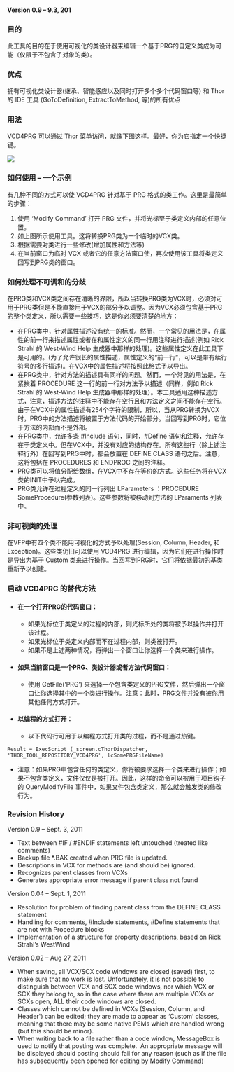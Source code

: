 ﻿#### Version 0.9 – 9.3, 201

### 目的

此工具的目的在于使用可视化的类设计器来编辑一个基于PRG的自定义类成为可能（仅限于不包含子对象的类）。

### 优点

拥有可视化类设计器(继承、智能感应以及同时打开多个多个代码窗口等) 和 Thor 的 IDE 工具 (GoToDefinition, ExtractToMethod, 等)的所有优点

### 用法

VCD4PRG 可以通过 Thor 菜单访问，就像下图这样。最好，你为它指定一个快捷键。

![](Images/VCD4PRG_image_2.png)

### **如何使用 – 一个示例**

有几种不同的方式可以使 VCD4PRG 针对基于 PRG 格式的类工作。这里是最简单的步骤：

1.  使用 ‘Modify Command’ 打开 PRG 文件，并将光标至于类定义内部的任意位置。
2.  如上图所示使用工具。这将转换PRG类为一个临时的VCX类。
3.  根据需要对类进行一些修改(增加属性和方法等)
4.  在当前窗口为临时 VCX 或者它的任意方法窗口使，再次使用该工具将类定义回写到PRG类的窗口。

### 如何处理不可调和的分歧

在PRG类和VCX类之间存在清晰的界限，所以当转换PRG类为VCX时，必须对可用于PRG类但是不能直接用于VCX的部分予以调整。因为VCX必须包含基于PRG的整个类定义，所以需要一些技巧，这是你必须要清楚的地方：

*   在PRG类中，针对属性描述没有统一的标准。然而，一个常见的用法是，在属性的前一行来描述属性或者在和属性定义的同一行用注释进行描述(例如 Rick Strahl 的 West-Wind Help 生成器中那样的处理)。这些属性定义在此工具下是可用的。(为了允许很长的属性描述，属性定义的“前一行”，可以是带有续行符号的多行描述)。在VCX中的属性描述将按照此格式予以导出。
*   在PRG类中，针对方法的描述具有同样的问题。然而，一个常见的用法是，在紧挨着 PROCEDURE 这一行的前一行对方法予以描述（同样，例如 Rick Strahl 的 West-Wind Help 生成器中那样的处理）。本工具适用这种描述方式，注意，描述方法的注释中不能存在空行且和方法定义之间不能存在空行。由于在VCX中的属性描述有254个字符的限制，所以，当从PRG转换为VCX时，PRG中的方法描述将被置于方法代码的开始部分。当回写到PRG时，它位于方法的内部而不是外部。
*   在PRG类中，允许多条 #Include 语句，同时，#Define 语句和注释，允许存在于类定义中。但在VCX中，并没有对应的结构存在。所有这些行（除上述注释行外）在回写到PRG中时，都会放置在 DEFINE CLASS 语句之后。注意，这将包括在 PROCEDURES 和 ENDPROC 之间的注释。
*   PRG类可以将值分配给数组，在VCX中不存在等价的方式。这些任务将在VCX类的INIT中予以完成。
*   PRG类允许在过程定义的同一行列出 LParameters ：PROCEDURE SomeProcedure(参数列表)。这些参数将被移动到方法的 LParaments 列表中。

### 非可视类的处理

在VFP中有四个类不能用可视化的方式予以处理(Session, Column, Header, 和 Exception)。这些类仍旧可以使用 VCD4PRG 进行编辑，因为它们在进行操作时是导出为基于 Custom 类来进行操作。当回写到PRG时，它们将依据最初的基类重新予以创建。

### 启动 VCD4PRG 的替代方法

*   #### 在一个打开PRG的代码窗口：

    *   如果光标位于类定义的过程的内部，则光标所处的类将被予以操作并打开该过程。
    *   如果光标位于类定义内部而不在过程内部，则类被打开。
    *   如果不是上述两种情况，将弹出一个窗口让你选择一个类来进行操作。
    
*   #### 如果当前窗口是一个PRG、类设计器或者方法代码窗口：

    *   使用 GetFile(‘PRG’) 来选择一个包含类定义的PRG文件，然后弹出一个窗口让你选择其中的一个类进行操作。注意：此时，PRG文件并没有被你用其他任何方式打开。
    
*   #### 以编程的方式打开：

    *   以下代码行可用于以编程方式打开类的过程，而不是通过热键。

```foxpro
Result = ExecScript (_screen.cThorDispatcher, 'THOR_TOOL_REPOSITORY_VCD4PRG', lcSomePRGFileName)
```


*   注意：如果PRG中包含任何的类定义，你将被要求选择一个类来进行操作；如果不包含类定义，文件仅仅是被打开。因此，这样的命令可以被用于项目钩子的 QueryModifyFile 事件中，如果文件包含类定义，那么就会触发类的修改行为。

### Revision History

Version 0.9 – Sept. 3, 2011

*   Text between #IF / #ENDIF statements left untouched (treated like comments)
*   Backup file *.BAK created when PRG file is updated.
*   Descriptions in VCX for methods are (and should be) ignored.
*   Recognizes parent classes from VCXs
*   Generates appropriate error message if parent class not found

Version 0.04 – Sept. 1, 2011

*   Resolution for problem of finding parent class from the DEFINE CLASS statement
*   Handling for comments, #Include statements, #Define statements that are not with Procedure blocks
*   Implementation of a structure for property descriptions, based on Rick Strahl’s WestWind

Version 0.02 – Aug 27, 2011

*   When saving, all VCX/SCX code windows are closed (saved) first, to make sure that no work is lost. Unfortunately, it is not possible to distinguish between VCX and SCX code windows, nor which VCX or SCX they belong to, so in the case where there are multiple VCXs or SCXs open, ALL their code windows are closed.
*   Classes which cannot be defined in VCXs (Session, Column, and Header') can be edited; they are made to appear as ‘Custom’ classes, meaning that there may be some native PEMs which are handled wrong (but this should be minor). 
*   When writing back to a file rather than a code window, MessageBox is used to notify that posting was complete.  An appropriate message will be displayed should posting should fail for any reason (such as if the file has subsequently been opened for editing by Modify Command)
